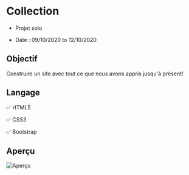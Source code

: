 # Collection

+ Projet solo

+ Date : 09/10/2020 to 12/10/2020

## Objectif

Construire un site avec tout ce que nous avons appris jusqu'à présent!

## Langage 

:white_check_mark: HTML5 

:white_check_mark: CSS3

:white_check_mark: Bootstrap

## Aperçu

![Aperçu](https://raw.githubusercontent.com/becodeorg/bxl-hopper-1-25/master/The%20Field/5.leaving_the_field/pics/desktop.png?token=AP4VETQCHYSPIYTEV3QVLTS7WKQEC)





